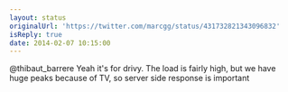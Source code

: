 ```yaml
---
layout: status
originalUrl: 'https://twitter.com/marcgg/status/431732821343096832'
isReply: true
date: 2014-02-07 10:15:00
---
```


@thibaut_barrere Yeah it's for drivy. The load is fairly high, but we have huge peaks because of TV, so server side response is important

